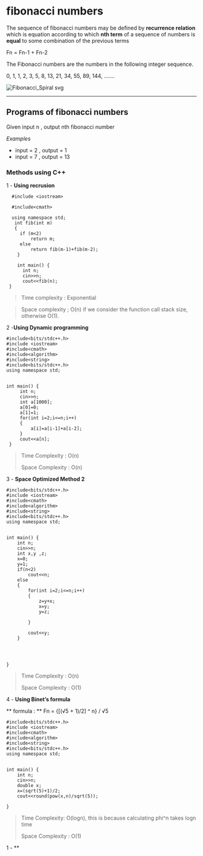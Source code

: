 # fibonacci numbers

The sequence of fibonacci numbers may be defined by **recurrence relation** which is equation according to which **nth term** of a sequence of numbers is **equal** to some combination of the previous terms 

Fn = Fn-1 + Fn-2

The Fibonacci numbers are the numbers in the following integer sequence.

0, 1, 1, 2, 3, 5, 8, 13, 21, 34, 55, 89, 144, …….

![Fibonacci_Spiral svg](https://user-images.githubusercontent.com/115074648/194080268-fbf00d7a-6b9e-47cd-8ba1-680a6d5f2f5f.png)

---

## Programs of fibonacci numbers
Given input n , output nth fibonacci number

*Examples*
- input = 2 , output = 1
- input = 7 , output = 13

### Methods using C++

1 - **Using recrusion**

```
  #include <iostream>

  #include<cmath>
 
  using namespace std;
   int fib(int m)
   {
     if (m<2)
         return m;
     else
         return fib(m-1)+fib(m-2);
    }
 
    int main() {
      int n;
      cin>>n;
      cout<<fib(n);
 }
 ```
 
 > Time complexity : Exponential

> Space complexity ;  O(n) if we consider the function call stack size, otherwise O(1).

2 -**Using Dynamic programming** 
```
#include<bits/stdc++.h>
#include <iostream>
#include<cmath>
#include<algorithm>
#include<string>
#include<bits/stdc++.h>
using namespace std;


int main() {
     int n;
     cin>>n;
     int a[1000];
     a[0]=0;
     a[1]=1;
     for(int i=2;i<=n;i++)
     {
         a[i]=a[i-1]+a[i-2];
     }
     cout<<a[n];
 }
```

> Time Complexity : O(n)
> 
> Space Complexity : O(n)
 
 3 - **Space Optimized Method 2**
 ```
 #include<bits/stdc++.h>
#include <iostream>
#include<cmath>
#include<algorithm>
#include<string>
#include<bits/stdc++.h>
using namespace std;


int main() {
     int n;
     cin>>n;
     int x,y ,z;
     x=0;
     y=1;
     if(n<2)
         cout<<n;
     else
     {
         for(int i=2;i<=n;i++)
         {
             z=y+x;
             x=y;
             y=z;

         }

         cout<<y;
     }




 }
```
> Time Complexity : O(n)
> 
> Space Complexity : O(1)
 
 4 - **Using Binet’s formula**
 
 ** formula : ** Fn = {[(√5 + 1)/2] ^ n} / √5 
 
 ```
 #include<bits/stdc++.h>
#include <iostream>
#include<cmath>
#include<algorithm>
#include<string>
#include<bits/stdc++.h>
using namespace std;


int main() {
     int n;
     cin>>n;
     double x;
     x=(sqrt(5)+1)/2;
     cout<<round(pow(x,n)/sqrt(5));

}
```
> Time Complexity: O(logn), this is because calculating phi^n takes logn time
> 
> Space Complexity : O(1)

1 - **
 
